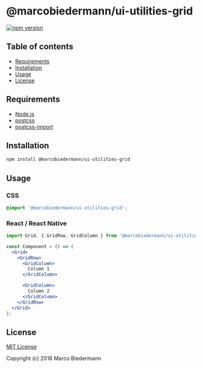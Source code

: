 # @marcobiedermann/ui-utilities-grid

[![npm version](https://badge.fury.io/js/%40marcobiedermann%2Fui-utilities-grid.svg)](https://badge.fury.io/js/%40marcobiedermann%2Fui-utilities-grid)

## Table of contents

* [Requirements](#requirements)
* [Installation](#installation)
* [Usage](#usage)
* [License](#license)

## Requirements

* [Node.js](https://nodejs.org)
* [postcss](https://github.com/postcss/postcss)
* [postcss-import](https://github.com/postcss/postcss-import)

## Installation

```sh
npm install @marcobiedermann/ui-utilities-grid
```

## Usage

### CSS

```css
@import '@marcobiedermann/ui-utilities-grid';
```

### React / React Native

```jsx
import Grid, { GridRow, GridColumn } from '@marcobiedermann/ui-utilities-grid';

const Component = () => (
  <Grid>
    <GridRow>
      <GridColumn>
        Column 1
      </GridColumn>

      <GridColumn>
        Column 2
      </GridColumn>
    </GridRow>
  </Grid>
);
```

## License

[MIT License](../../LICENSE)

Copyright (c) 2018 Marco Biedermann
